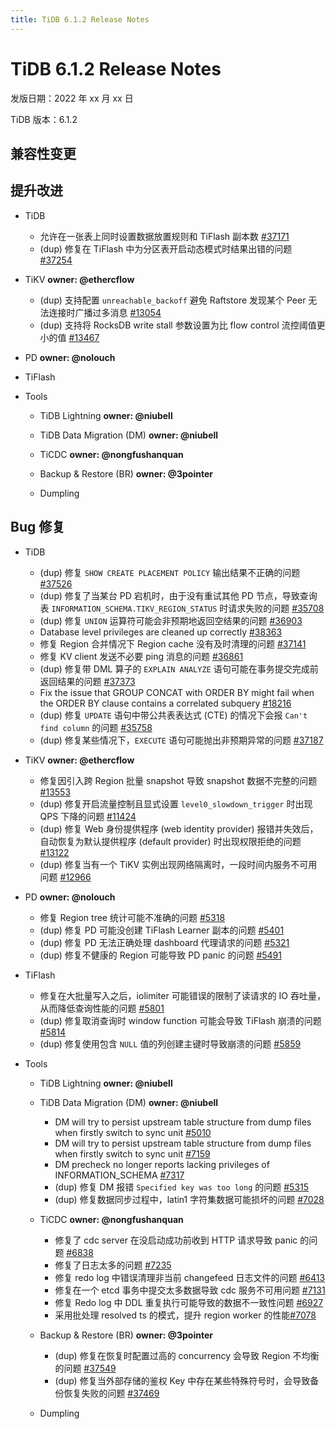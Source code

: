 ```yaml
---
title: TiDB 6.1.2 Release Notes
---
```


# TiDB 6.1.2 Release Notes

发版日期：2022 年 xx 月 xx 日

TiDB 版本：6.1.2

## 兼容性变更

## 提升改进

+ TiDB

    <!--sql-infra **owner: @wjhuang2016**-->

    - 允许在一张表上同时设置数据放置规则和 TiFlash 副本数 [#37171](https://github.com/pingcap/tidb/issues/37171)

    <!--execution **owner: @zanmato1984**-->

    - (dup) 修复在 TiFlash 中为分区表开启动态模式时结果出错的问题 [#37254](https://github.com/pingcap/tidb/issues/37254)

    <!--transaction **owner: @cfzjywxk**-->

    <!--planner **owner: @fixdb**-->

+ TiKV **owner: @ethercflow**

    - (dup) 支持配置 `unreachable_backoff` 避免 Raftstore 发现某个 Peer 无法连接时广播过多消息 [#13054](https://github.com/tikv/tikv/issues/13054)
    - (dup) 支持将 RocksDB write stall 参数设置为比 flow control 流控阈值更小的值 [#13467](https://github.com/tikv/tikv/issues/13467)

+ PD **owner: @nolouch**

+ TiFlash

<!--compute **owner: @zanmato1984**-->

<!--storage **owner: @flowbehappy**-->

+ Tools

    + TiDB Lightning **owner: @niubell**

    + TiDB Data Migration (DM) **owner: @niubell**

    + TiCDC **owner: @nongfushanquan**

    + Backup & Restore (BR) **owner: @3pointer**

    + Dumpling

## Bug 修复

+ TiDB

    <!--sql-infra **owner: @wjhuang2016**-->

    - (dup) 修复 `SHOW CREATE PLACEMENT POLICY` 输出结果不正确的问题 [#37526](https://github.com/pingcap/tidb/issues/37526)
    - (dup) 修复了当某台 PD 宕机时，由于没有重试其他 PD 节点，导致查询表 `INFORMATION_SCHEMA.TIKV_REGION_STATUS` 时请求失败的问题 [#35708](https://github.com/pingcap/tidb/issues/35708)
    - (dup) 修复 `UNION` 运算符可能会非预期地返回空结果的问题 [#36903](https://github.com/pingcap/tidb/issues/36903)

    <!--execution **owner: @zanmato1984**-->

    - Database level privileges are cleaned up correctly [#38363](https://github.com/pingcap/tidb/issues/38363)

    <!--transaction **owner: @cfzjywxk**-->

    - 修复 Region 合并情况下 Region cache 没有及时清理的问题 [#37141](https://github.com/pingcap/tidb/issues/37141)
    - 修复 KV client 发送不必要 ping 消息的问题 [#36861](https://github.com/pingcap/tidb/issues/36861)
    - (dup) 修复带 DML 算子的 `EXPLAIN ANALYZE` 语句可能在事务提交完成前返回结果的问题 [#37373](https://github.com/pingcap/tidb/issues/37373)

    <!--planner **owner: @fixdb**-->

    - Fix the issue that GROUP CONCAT with ORDER BY might fail when the ORDER BY clause contains a correlated subquery [#18216](https://github.com/pingcap/tidb/issues/18216)
    - (dup) 修复 `UPDATE` 语句中带公共表表达式 (CTE) 的情况下会报 `Can't find column` 的问题 [#35758](https://github.com/pingcap/tidb/issues/35758)
    - (dup) 修复某些情况下，`EXECUTE` 语句可能抛出非预期异常的问题 [#37187](https://github.com/pingcap/tidb/issues/37187)

+ TiKV **owner: @ethercflow**

    - 修复因引入跨 Region 批量 snapshot 导致 snapshot 数据不完整的问题 [#13553](https://github.com/tikv/tikv/issues/13553)
    - (dup) 修复开启流量控制且显式设置 `level0_slowdown_trigger` 时出现 QPS 下降的问题 [#11424](https://github.com/tikv/tikv/issues/11424)
    - (dup) 修复 Web 身份提供程序 (web identity provider) 报错并失效后，自动恢复为默认提供程序 (default provider) 时出现权限拒绝的问题 [#13122](https://github.com/tikv/tikv/issues/13122)
    - (dup) 修复当有一个 TiKV 实例出现网络隔离时，一段时间内服务不可用问题 [#12966](https://github.com/tikv/tikv/issues/12966)

+ PD **owner: @nolouch**

    - 修复 Region tree 统计可能不准确的问题 [#5318](https://github.com/tikv/pd/issues/5318)
    - (dup) 修复 PD 可能没创建 TiFlash Learner 副本的问题 [#5401](https://github.com/tikv/pd/issues/5401)
    - (dup) 修复 PD 无法正确处理 dashboard 代理请求的问题 [#5321](https://github.com/tikv/pd/issues/5321)
    - (dup) 修复不健康的 Region 可能导致 PD panic 的问题 [#5491](https://github.com/tikv/pd/issues/5491)

+ TiFlash

    <!--compute **owner: @zanmato1984**-->

    - 修复在大批量写入之后，iolimiter 可能错误的限制了读请求的 IO 吞吐量，从而降低查询性能的问题 [#5801](https://github.com/pingcap/tiflash/issues/5801)
    - (dup) 修复取消查询时 window function 可能会导致 TiFlash 崩溃的问题 [#5814](https://github.com/pingcap/tiflash/issues/5814)

    <!--storage **owner: @flowbehappy**-->

    - (dup) 修复使用包含 `NULL` 值的列创建主键时导致崩溃的问题 [#5859](https://github.com/pingcap/tiflash/issues/5859)

+ Tools

    + TiDB Lightning **owner: @niubell**

    + TiDB Data Migration (DM) **owner: @niubell**

        - DM will try to persist upstream table structure from dump files when firstly switch to sync unit [#5010](https://github.com/pingcap/tiflow/issues/5010)
        - DM will try to persist upstream table structure from dump files when firstly switch to sync unit [#7159](https://github.com/pingcap/tiflow/issues/7159)
        - DM precheck no longer reports lacking privileges of INFORMATION_SCHEMA [#7317](https://github.com/pingcap/tiflow/issues/7317)
        - (dup) 修复 DM 报错 `Specified key was too long` 的问题 [#5315](https://github.com/pingcap/tiflow/issues/5315)
        - (dup) 修复数据同步过程中，latin1 字符集数据可能损坏的问题 [#7028](https://github.com/pingcap/tiflow/issues/7028)

    + TiCDC **owner: @nongfushanquan**

        - 修复了 cdc server 在没启动成功前收到 HTTP 请求导致 panic 的问题  [#6838](https://github.com/pingcap/tiflow/issues/6838)
        - 修复了日志太多的问题 [#7235](https://github.com/pingcap/tiflow/issues/7235)
        - 修复 redo log 中错误清理非当前 changefeed 日志文件的问题 [#6413](https://github.com/pingcap/tiflow/issues/6413)
        - 修复在一个 etcd 事务中提交太多数据导致 cdc 服务不可用问题  [#7131](https://github.com/pingcap/tiflow/issues/7131)
        - 修复 Redo log 中 DDL 重复执行可能导致的数据不一致性问题  [#6927](https://github.com/pingcap/tiflow/issues/6927)
        - 采用批处理 resolved ts 的模式，提升 region worker 的性能[#7078](https://github.com/pingcap/tiflow/issues/7078)

    + Backup & Restore (BR) **owner: @3pointer**

        - (dup) 修复在恢复时配置过高的 concurrency 会导致 Region 不均衡的问题 [#37549](https://github.com/pingcap/tidb/issues/37549)
        - (dup) 修复当外部存储的鉴权 Key 中存在某些特殊符号时，会导致备份恢复失败的问题 [#37469](https://github.com/pingcap/tidb/issues/37469)

    + Dumpling
